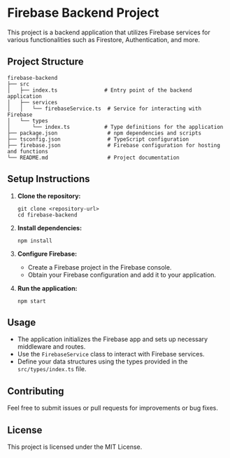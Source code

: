 # Firebase Backend Project

This project is a backend application that utilizes Firebase services for various functionalities such as Firestore, Authentication, and more. 

## Project Structure

```
firebase-backend
├── src
│   ├── index.ts               # Entry point of the backend application
│   ├── services
│   │   └── firebaseService.ts  # Service for interacting with Firebase
│   └── types
│       └── index.ts           # Type definitions for the application
├── package.json                # npm dependencies and scripts
├── tsconfig.json               # TypeScript configuration
├── firebase.json               # Firebase configuration for hosting and functions
└── README.md                   # Project documentation
```

## Setup Instructions

1. **Clone the repository:**
   ```
   git clone <repository-url>
   cd firebase-backend
   ```

2. **Install dependencies:**
   ```
   npm install
   ```

3. **Configure Firebase:**
   - Create a Firebase project in the Firebase console.
   - Obtain your Firebase configuration and add it to your application.

4. **Run the application:**
   ```
   npm start
   ```

## Usage

- The application initializes the Firebase app and sets up necessary middleware and routes.
- Use the `FirebaseService` class to interact with Firebase services.
- Define your data structures using the types provided in the `src/types/index.ts` file.

## Contributing

Feel free to submit issues or pull requests for improvements or bug fixes. 

## License

This project is licensed under the MIT License.